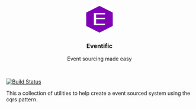 <p align="center">
  <a href="https://eventific.github.io/eventific">
    <img src="docs/assets/eventific-logo.svg" alt="" width=72 height=72>
  </a>

  <h3 align="center">Eventific</h3>

  <p align="center">
    Event sourcing made easy
  </p>
</p>

<br>

[![Build Status](https://travis-ci.org/joatin/eventific.svg?branch=master)](https://travis-ci.org/joatin/eventific)

This a collection of utilities to help create a event sourced system using the cqrs pattern.


